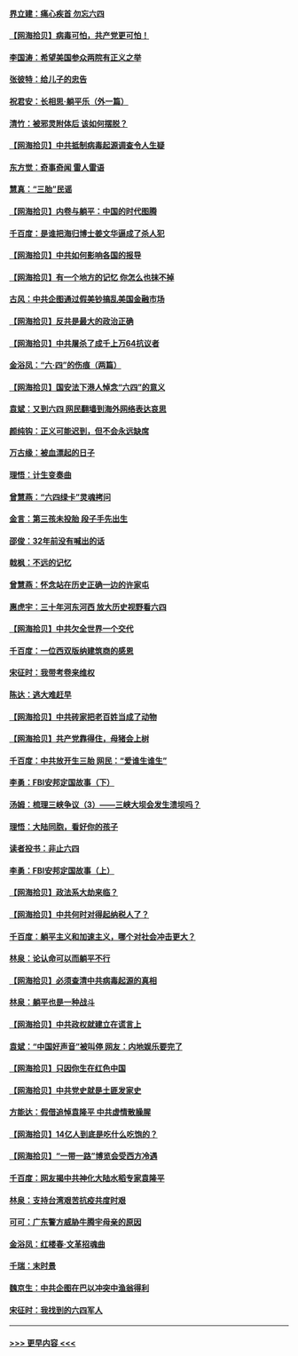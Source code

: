 #### [界立建：痛心疾首 勿忘六四](../pages/nsc993/n13022339.md?t=06151651) 
#### [【网海拾贝】病毒可怕，共产党更可怕！](../pages/nsc993/n13020728.md?t=06151651) 
#### [李国涛：希望美国参众两院有正义之举](../pages/nsc993/n13020674.md?t=06151651) 
#### [张彼特：给儿子的忠告](../pages/nsc993/n13018934.md?t=06151651) 
#### [祝君安：长相思‧躺平乐（外一篇）](../pages/nsc993/n13018923.md?t=06151651) 
#### [清竹：被邪灵附体后 该如何摆脱？](../pages/nsc993/n13018877.md?t=06151651) 
#### [【网海拾贝】中共抵制病毒起源调查令人生疑](../pages/nsc993/n13017785.md?t=06151651) 
#### [东方觉：奇事奇闻 雷人雷语](../pages/nsc993/n13017577.md?t=06151651) 
#### [慧真：“三胎”民谣](../pages/nsc993/n13017394.md?t=06151651) 
#### [【网海拾贝】内卷与躺平：中国的时代图腾](../pages/nsc993/n13016128.md?t=06151651) 
#### [千百度：是谁把海归博士姜文华逼成了杀人犯](../pages/nsc993/n13015218.md?t=06151651) 
#### [【网海拾贝】中共如何影响各国的报导](../pages/nsc993/n13012599.md?t=06151651) 
#### [【网海拾贝】有一个地方的记忆 你怎么也抹不掉](../pages/nsc993/n13009802.md?t=06151651) 
#### [古风：中共企图通过假美钞搞乱美国金融市场](../pages/nsc993/n13009626.md?t=06151651) 
#### [【网海拾贝】反共是最大的政治正确](../pages/nsc993/n13007051.md?t=06151651) 
#### [【网海拾贝】中共屠杀了成千上万64抗议者](../pages/nsc993/n13002713.md?t=06151651) 
#### [金浴凤：“六·四”的伤痕（两篇）](../pages/nsc993/n13001719.md?t=06151651) 
#### [【网海拾贝】国安法下港人悼念“六四”的意义](../pages/nsc993/n13001039.md?t=06151651) 
#### [袁斌：又到六四 网民翻墙到海外网络表达哀思](../pages/nsc993/n13000995.md?t=06151651) 
#### [颜纯钩：正义可能迟到，但不会永远缺席](../pages/nsc993/n13000920.md?t=06151651) 
#### [万古缘：被血漂起的日子](../pages/nsc993/n13000914.md?t=06151651) 
#### [理悟：计生变奏曲](../pages/nsc993/n13000414.md?t=06151651) 
#### [曾慧燕：“六四绿卡”灵魂拷问](../pages/nsc993/n13000277.md?t=06151651) 
#### [金言：第三孩未投胎 段子手先出生](../pages/nsc993/n13000215.md?t=06151651) 
#### [邵俊：32年前没有喊出的话](../pages/nsc993/n13000181.md?t=06151651) 
#### [戟枫：不远的记忆](../pages/nsc993/n13000121.md?t=06151651) 
#### [曾慧燕：怀念站在历史正确一边的许家屯](../pages/nsc993/n13000073.md?t=06151651) 
#### [惠虎宇：三十年河东河西 放大历史视野看六四](../pages/nsc993/n13000018.md?t=06151651) 
#### [【网海拾贝】中共欠全世界一个交代](../pages/nsc993/n12998706.md?t=06151651) 
#### [千百度：一位西双版纳建筑商的感恩](../pages/nsc993/n12998487.md?t=06151651) 
#### [宋征时：我带考卷来维权](../pages/nsc993/n12994088.md?t=06151651) 
#### [陈达：逃大难赶早](../pages/nsc993/n12993569.md?t=06151651) 
#### [【网海拾贝】中共砖家把老百姓当成了动物](../pages/nsc993/n12993483.md?t=06151651) 
#### [【网海拾贝】共产党靠得住，母猪会上树](../pages/nsc993/n12990730.md?t=06151651) 
#### [千百度：中共放开生三胎 网民：“爱谁生谁生”](../pages/nsc993/n12990644.md?t=06151651) 
#### [李勇：FBI安邦定国故事（下）](../pages/nsc993/n12987854.md?t=06151651) 
#### [汤姆：梳理三峡争议（3）——三峡大坝会发生溃坝吗？](../pages/nsc993/n12989806.md?t=06151651) 
#### [理悟：大陆同胞，看好你的孩子](../pages/nsc993/n12989778.md?t=06151651) 
#### [读者投书：非止六四](../pages/nsc993/n12989673.md?t=06151651) 
#### [李勇：FBI安邦定国故事（上）](../pages/nsc993/n12987749.md?t=06151651) 
#### [【网海拾贝】政法系大劫来临？](../pages/nsc993/n12987596.md?t=06151651) 
#### [【网海拾贝】中共何时对得起纳税人了？](../pages/nsc993/n12985578.md?t=06151651) 
#### [千百度：躺平主义和加速主义，哪个对社会冲击更大？](../pages/nsc993/n12985512.md?t=06151651) 
#### [林泉：论认命可以而躺平不行](../pages/nsc993/n12985505.md?t=06151651) 
#### [【网海拾贝】必须查清中共病毒起源的真相](../pages/nsc993/n12984276.md?t=06151651) 
#### [林泉：躺平也是一种战斗](../pages/nsc993/n12984194.md?t=06151651) 
#### [【网海拾贝】中共政权就建立在谎言上](../pages/nsc993/n12981880.md?t=06151651) 
#### [袁斌：“中国好声音”被叫停 网友：内地娱乐要完了](../pages/nsc993/n12981826.md?t=06151651) 
#### [【网海拾贝】只因你生在红色中国](../pages/nsc993/n12979096.md?t=06151651) 
#### [【网海拾贝】中共党史就是土匪发家史](../pages/nsc993/n12976478.md?t=06151651) 
#### [方能达：假借追悼袁隆平 中共虚情散臊腥](../pages/nsc993/n12976396.md?t=06151651) 
#### [【网海拾贝】14亿人到底是吃什么吃饱的？](../pages/nsc993/n12974125.md?t=06151651) 
#### [【网海拾贝】“一带一路”博览会受西方冷遇](../pages/nsc993/n12971787.md?t=06151651) 
#### [千百度：网友揭中共神化大陆水稻专家袁隆平](../pages/nsc993/n12971733.md?t=06151651) 
#### [林泉：支持台湾艰苦抗疫共度时艰](../pages/nsc993/n12971350.md?t=06151651) 
#### [可可：广东警方威胁牛腾宇母亲的原因](../pages/nsc993/n12971100.md?t=06151651) 
#### [金浴凤：红楼春·文革招魂曲](../pages/nsc993/n12970354.md?t=06151651) 
#### [千瑞：末时景](../pages/nsc993/n12970337.md?t=06151651) 
#### [魏京生：中共企图在巴以冲突中渔翁得利](../pages/nsc993/n12970286.md?t=06151651) 
#### [宋征时：我找到的六四军人](../pages/nsc993/n12970213.md?t=06151651) 

----
#### [ >>> 更早内容 <<< ](../indexes/nsc993-earlier.md)
